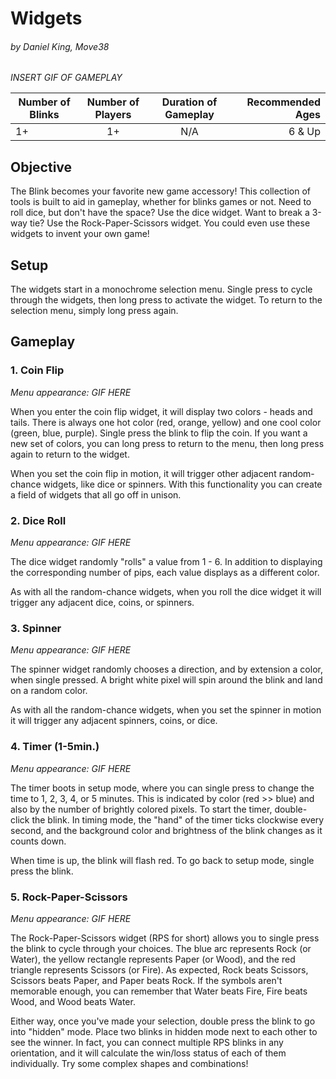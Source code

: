 # Widgets
###### by Daniel King, Move38

_INSERT GIF OF GAMEPLAY_
  
| Number of Blinks | Number of Players | Duration of Gameplay | Recommended Ages |
|------------------|:-----------------:|:--------------------:|-----------------:|
| 1+               | 1+                |  N/A                 | 6 & Up           |

## Objective
The Blink becomes your favorite new game accessory! This collection of tools is built to aid in gameplay, whether for blinks games or not. Need to roll dice, but don't have the space? Use the dice widget. Want to break a 3-way tie? Use the Rock-Paper-Scissors widget. You could even use these widgets to invent your own game!

## Setup
The widgets start in a monochrome selection menu. Single press to cycle through the widgets, then long press to activate the widget. To return to the selection menu, simply long press again.

## Gameplay
### 1. Coin Flip

_Menu appearance: GIF HERE_

When you enter the coin flip widget, it will display two colors - heads and tails. There is always one hot color (red, orange, yellow) and one cool color (green, blue, purple). Single press the blink to flip the coin. If you want a new set of colors, you can long press to return to the menu, then long press again to return to the widget.

When you set the coin flip in motion, it will trigger other adjacent random-chance widgets, like dice or spinners. With this functionality you can create a field of widgets that all go off in unison.

### 2. Dice Roll

_Menu appearance: GIF HERE_

The dice widget randomly "rolls" a value from 1 - 6. In addition to displaying the corresponding number of pips, each value displays as a different color.

As with all the random-chance widgets, when you roll the dice widget it will trigger any adjacent dice, coins, or spinners.

### 3. Spinner

_Menu appearance: GIF HERE_

The spinner widget randomly chooses a direction, and by extension a color, when single pressed. A bright white pixel will spin around the blink and land on a random color.

As with all the random-chance widgets, when you set the spinner in motion it will trigger any adjacent spinners, coins, or dice.

### 4. Timer (1-5min.)

_Menu appearance: GIF HERE_

The timer boots in setup mode, where you can single press to change the time to 1, 2, 3, 4, or 5 minutes. This is indicated by color (red >> blue) and also by the number of brightly colored pixels. To start the timer, double-click the blink.
In timing mode, the "hand" of the timer ticks clockwise every second, and the background color and brightness of the blink changes as it counts down.

When time is up, the blink will flash red. To go back to setup mode, single press the blink.

### 5. Rock-Paper-Scissors

_Menu appearance: GIF HERE_

The Rock-Paper-Scissors widget (RPS for short) allows you to single press the blink to cycle through your choices. The blue arc represents Rock (or Water), the yellow rectangle represents Paper (or Wood), and the red triangle represents Scissors (or Fire). As expected, Rock beats Scissors, Scissors beats Paper, and Paper beats Rock. If the symbols aren't memorable enough, you can remember that Water beats Fire, Fire beats Wood, and Wood beats Water.

Either way, once you've made your selection, double press the blink to go into "hidden" mode. Place two blinks in hidden mode next to each other to see the winner. In fact, you can connect multiple RPS blinks in any orientation, and it will calculate the win/loss status of each of them individually. Try some complex shapes and combinations!


